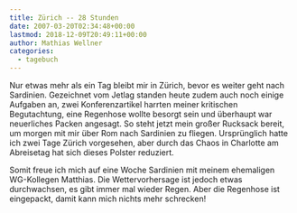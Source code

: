 ```yaml
---
title: Zürich -- 28 Stunden
date: 2007-03-20T02:34:48+00:00
lastmod: 2018-12-09T20:49:11+00:00
author: Mathias Wellner
categories:
  - tagebuch
---
```

Nur etwas mehr als ein Tag bleibt mir in Zürich, bevor es weiter geht nach Sardinien. Gezeichnet vom Jetlag standen heute zudem auch noch einige Aufgaben an, zwei Konferenzartikel harrten meiner kritischen Begutachtung, eine Regenhose wollte besorgt sein und überhaupt war neuerliches Packen angesagt. So steht jetzt mein großer Rucksack bereit, um morgen mit mir über Rom nach Sardinien zu fliegen. Ursprünglich hatte ich zwei Tage Zürich vorgesehen, aber durch das Chaos in Charlotte am Abreisetag hat sich dieses Polster reduziert. 

Somit freue ich mich auf eine Woche Sardinien mit meinem ehemaligen WG-Kollegen Matthias. Die Wettervorhersage ist jedoch etwas durchwachsen, es gibt immer mal wieder Regen. Aber die Regenhose ist eingepackt, damit kann mich nichts mehr schrecken!